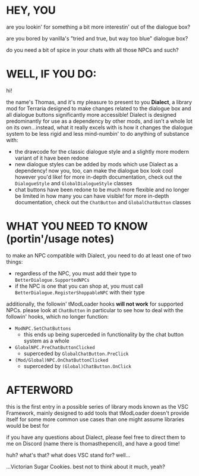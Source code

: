 # HEY, YOU
are you lookin' for something a bit more interestin' out of the dialogue box?

are you bored by vanilla's "tried and true, but way too blue" dialogue box?

do you need a bit of spice in your chats with all those NPCs and such?

# WELL, IF YOU DO:

hi!

the name's Thomas, and it's my pleasure to present to you **Dialect**, a library mod for Terraria designed to make changes related to the dialogue box and all dialogue buttons significantly more accessible! Dialect is designed predominantly for use as a dependency by other mods, and isn't a whole lot on its own...instead, what it really excels with is how it changes the dialogue system to be less rigid and less mind-numbin' to do anything of substance with:
- the drawcode for the classic dialogue style and a slightly more modern variant of it have been redone
- new dialogue styles can be added by mods which use Dialect as a dependency! now you, too, can make the dialogue box look cool however you'd like! for more in-depth documentation, check out the `DialogueStyle` and `GlobalDialogueStyle` classes
- chat buttons have been redone to be much more flexible and no longer be limited in how many you can have visible! for more in-depth documentation, check out the `ChatButton` and `GlobalChatButton` classes

# WHAT YOU NEED TO KNOW (portin'/usage notes)
to make an NPC compatible with Dialect, you need to do at least one of two things:
- regardless of the NPC, you must add their type to `BetterDialogue.SupportedNPCs`
- if the NPC is one that you can shop at, you must call `BetterDialogue.RegisterShoppableNPC` with their type

additionally, the followin' tModLoader hooks **will not work** for supported NPCs. please look at `ChatButton` in particular to see how to deal with the followin' hooks, which no longer function:
- `ModNPC.SetChatButtons`
  - this ends up being superceded in functionality by the chat button system as a whole
- `GlobalNPC.PreChatButtonClicked`
  - superceded by `GlobalChatButton.PreClick`
- `(Mod/Global)NPC.OnChatButtonClicked`
  - superceded by `(Global)ChatButton.OnClick`

# AFTERWORD

this is the first entry in a possible series of library mods known as the VSC Framework, mainly designed to add tools that tModLoader doesn't provide itself for some more common use cases than one might assume libraries would be best for

if you have any questions about Dialect, please feel free to direct them to me on Discord (name there is thomasthepencil), and have a good time!

huh?
what's that?
what does VSC stand for?
well...

...Victorian Sugar Cookies. best not to think about it much, yeah?
